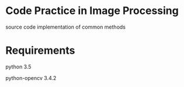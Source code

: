 # Code Practice in Image Processing
source code implementation of common methods
# Requirements
python 3.5

python-opencv 3.4.2
